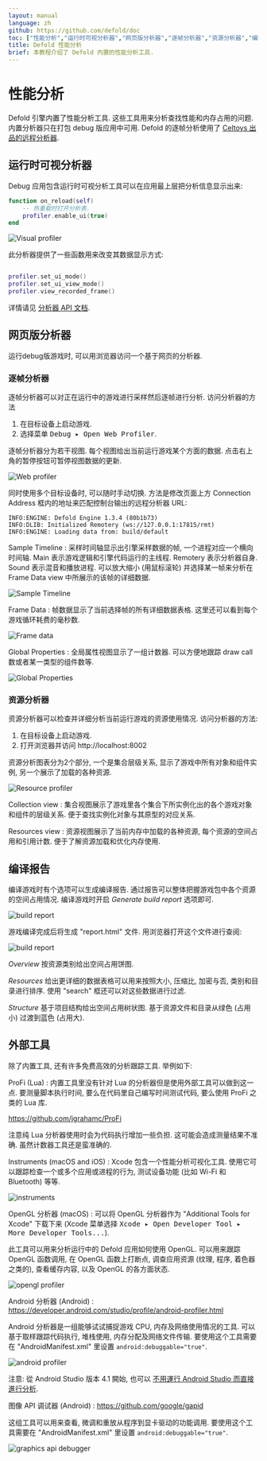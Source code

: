```yaml
---
layout: manual
language: zh
github: https://github.com/defold/doc
toc: ["性能分析","运行时可视分析器","网页版分析器","逐帧分析器","资源分析器","编译报告","外部工具"]
title: Defold 性能分析
brief: 本教程介绍了 Defold 内置的性能分析工具.
---
```


# 性能分析

Defold 引擎内置了性能分析工具. 这些工具用来分析查找性能和内存占用的问题. 内置分析器只在打包 debug 版应用中可用. Defold 的逐帧分析使用了 [Celtoys 出品的远程分析器](https://github.com/Celtoys/Remotery).

## 运行时可视分析器

Debug 应用包含运行时可视分析工具可以在应用最上层把分析信息显示出来:

```lua
function on_reload(self)
    -- 热重载时打开分析表.
    profiler.enable_ui(true)
end
```

![Visual profiler](/manuals/images/profiling/visual_profiler.png)

此分析器提供了一些函数用来改变其数据显示方式:

```lua

profiler.set_ui_mode()
profiler.set_ui_view_mode()
profiler.view_recorded_frame()
```

详情请见 [分析器 API 文档](/ref/stable/profiler/).

## 网页版分析器

运行debug版游戏时, 可以用浏览器访问一个基于网页的分析器.

### 逐帧分析器
逐帧分析器可以对正在运行中的游戏进行采样然后逐帧进行分析. 访问分析器的方法

1. 在目标设备上启动游戏.
2. 选择菜单 <kbd> Debug ▸ Open Web Profiler</kbd>.

逐帧分析器分为若干视图. 每个视图给出当前运行游戏某个方面的数据.
点击右上角的暂停按钮可暂停视图数据的更新.

![Web profiler](/manuals/images/profiling/webprofiler_page.png)

<div class='sidenote' markdown='1'>
同时使用多个目标设备时, 可以随时手动切换. 方法是修改页面上方 Connection Address 框内的地址来匹配控制台输出的远程分析器 URL:

```
INFO:ENGINE: Defold Engine 1.3.4 (80b1b73)
INFO:DLIB: Initialized Remotery (ws://127.0.0.1:17815/rmt)
INFO:ENGINE: Loading data from: build/default
```
</div>

Sample Timeline
: 采样时间轴显示出引擎采样数据的帧, 一个进程对应一个横向时间轴. Main 表示游戏逻辑和引擎代码运行的主线程. Remotery 表示分析器自身. Sound 表示混音和播放进程. 可以放大缩小 (用鼠标滚轮) 并选择某一帧来分析在 Frame Data view 中所展示的该帧的详细数据.

  ![Sample Timeline](/manuals/images/profiling/webprofiler_sample_timeline.png)

Frame Data
: 帧数据显示了当前选择帧的所有详细数据表格. 这里还可以看到每个游戏循环耗费的毫秒数.

  ![Frame data](/manuals/images/profiling/webprofiler_frame_data.png)

Global Properties
: 全局属性视图显示了一组计数器. 可以方便地跟踪 draw call 数或者某一类型的组件数等.

  ![Global Properties](/manuals/images/profiling/webprofiler_global_properties.png)


### 资源分析器
资源分析器可以检查并详细分析当前运行游戏的资源使用情况. 访问分析器的方法:

1. 在目标设备上启动游戏.
2. 打开浏览器并访问 http://localhost:8002

资源分析图表分为2个部分, 一个是集合层级关系, 显示了游戏中所有对象和组件实例, 另一个展示了加载的各种资源.

![Resource profiler](/manuals/images/profiling/webprofiler_resources_page.png)

Collection view
: 集合视图展示了游戏里各个集合下所实例化出的各个游戏对象和组件的层级关系. 便于查找实例化对象与其原型的对应关系.

Resources view
: 资源视图展示了当前内存中加载的各种资源, 每个资源的空间占用和引用计数. 便于了解资源加载和优化内存使用.

## 编译报告

编译游戏时有个选项可以生成编译报告. 通过报告可以整体把握游戏包中各个资源的空间占用情况. 编译游戏时开启 *Generate build report* 选项即可.

![build report](/manuals/images/profiling/build_report.png)

游戏编译完成后将生成 "report.html" 文件. 用浏览器打开这个文件进行查阅:

![build report](/manuals/images/profiling/build_report_html.png)

*Overview* 按资源类别给出空间占用饼图.

*Resources* 给出更详细的数据表格可以用来按照大小, 压缩比, 加密与否, 类别和目录进行排序. 使用 "search" 框还可以对这些数据进行过滤.

*Structure* 基于项目结构给出空间占用树状图. 基于资源文件和目录从绿色 (占用小) 过渡到蓝色 (占用大).

## 外部工具

除了内置工具, 还有许多免费高效的分析跟踪工具. 举例如下:

ProFi (Lua)
: 内置工具里没有针对 Lua 的分析器但是使用外部工具可以做到这一点. 要测量脚本执行时间, 要么在代码里自己编写时间测试代码, 要么使用 ProFi 之类的 Lua 库.

  https://github.com/jgrahamc/ProFi

  注意纯 Lua 分析器使用时会为代码执行增加一些负担. 这可能会造成测量结果不准确. 虽然计数器工具还是蛮准确的.

Instruments (macOS and iOS)
: Xcode 包含一个性能分析可视化工具. 使用它可以跟踪检查一个或多个应用或进程的行为, 测试设备功能 (比如 Wi-Fi 和 Bluetooth) 等等.

  ![instruments](/manuals/images/profiling/instruments.png)

OpenGL 分析器 (macOS)
: 可以将 OpenGL 分析器作为 "Additional Tools for Xcode" 下载下来 (Xcode 菜单选择 <kbd>Xcode ▸ Open Developer Tool ▸ More Developer Tools...</kbd>).

  此工具可以用来分析运行中的 Defold 应用如何使用 OpenGL. 可以用来跟踪 OpenGL 函数调用, 在 OpenGL 函数上打断点, 调查应用资源 (纹理, 程序, 着色器之类的), 查看缓存内容, 以及 OpenGL 的各方面状态.

  ![opengl profiler](/manuals/images/profiling/opengl.png)

Android 分析器 (Android)
: https://developer.android.com/studio/profile/android-profiler.html

  Android 分析器是一组能够试试捕捉游戏 CPU, 内存及网络使用情况的工具. 可以基于取样跟踪代码执行, 堆栈使用, 内存分配及网络文件传输. 要使用这个工具需要在 "AndroidManifest.xml" 里设置 `android:debuggable="true"`.

  ![android profiler](/manuals/images/profiling/android_profiler.png)

  注意: 從 Android Studio 版本 4.1 開始, 也可以 [不用運行 Android Studio 而直接進行分析](https://developer.android.com/studio/profile/android-profiler.html#standalone-profilers).

图像 API 调试器 (Android)
: https://github.com/google/gapid

  这组工具可以用来查看, 微调和重放从程序到显卡驱动的功能调用. 要使用这个工具需要在 "AndroidManifest.xml" 里设置 `android:debuggable="true"`.

  ![graphics api debugger](/manuals/images/profiling/gapid.png)
